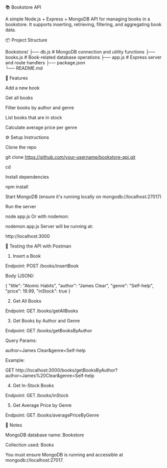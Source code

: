 📚 Bookstore API

A simple Node.js + Express + MongoDB API for managing books in a bookstore. It supports inserting, retrieving, filtering, and aggregating book data.

📦 Project Structure


Bookstore/
├── db.js               # MongoDB connection and utility functions
├── books.js            # Book-related database operations
├── app.js              # Express server and route handlers
├── package.json        
└── README.md

🚀 Features

Add a new book

Get all books

Filter books by author and genre

List books that are in stock

Calculate average price per genre

⚙️ Setup Instructions

Clone the repo

git clone https://github.com/your-username/bookstore-api.git

cd 

Install dependencies


npm install

Start MongoDB (ensure it's running locally on mongodb://localhost:27017)

Run the server


node app.js
Or with nodemon:


nodemon app.js
Server will be running at:

http://localhost:3000

🧪 Testing the API with Postman

1. Insert a Book
   
Endpoint: POST /books/insertBook

Body (JSON):


{
  "title": "Atomic Habits",
  "author": "James Clear",
  "genre": "Self-help",
  "price": 19.99,
  "inStock": true
}

2. Get All Books

Endpoint: GET /books/getAllBooks

3. Get Books by Author and Genre

Endpoint: GET /books/getBooksByAuthor

Query Params:

author=James Clear&genre=Self-help

Example:

GET http://localhost:3000/books/getBooksByAuthor?author=James%20Clear&genre=Self-help

4. Get In-Stock Books

Endpoint: GET /books/inStock


5. Get Average Price by Genre
   
Endpoint: GET /books/averagePriceByGenre


📌 Notes

MongoDB database name: Bookstore

Collection used: Books

You must ensure MongoDB is running and accessible at mongodb://localhost:27017.

